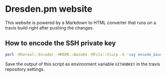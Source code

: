 # Dresden.pm website

This website is powered by a Markdown to HTML converter that runs on a travis build right after pushing the changes.

## How to encode the SSH private key 

```bash
perl -MSereal::Encoder -MMIME::Base64 -MFile::Slurp -E 'say encode_base64 encode_sereal(scalar read_file "ìd_rsa_filename"), ""'
```

Save the output of this script as environment variable `GITHUBKEY` in the travis repository settings.